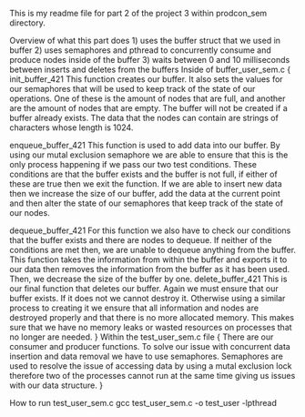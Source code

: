 This is my readme file for part 2 of the project 3 within prodcon_sem directory. 

Overview of what this part does 
	1) uses the buffer struct that we used in buffer
	2) uses semaphores and pthread to concurrently consume and produce nodes inside of the buffer
	3) waits between 0 and 10 milliseconds between inserts and deletes from the buffers
Inside of buffer_user_sem.c
	{
init_buffer_421
	This function creates our buffer. It also sets the values for our semaphores that will be used to keep track of the state of our operations.
One of these is the amount of nodes that are full, and another are the amount of nodes that are empty. The buffer will not be created if a buffer 
already exists. The data that the nodes can contain are strings of characters whose length is 1024.
	
enqueue_buffer_421
	This function is used to add data into our buffer. By using our mutal exclusion semaphore we are able to ensure that this is the only process
happening if we pass our two test conditions. These conditions are that the buffer exists and the buffer is not full, if either of these are true
then we exit the function. If we are able to insert new data then we increase the size of our buffer, add the data at the current point and then alter
the state of our semaphores that keep track of the state of our nodes.

dequeue_buffer_421
	For this function we also have to check our conditions that the buffer exists and there are nodes to dequeue. If neither of the conditions are
met then, we are unable to dequeue anything from the buffer. This function takes the information from within the buffer and exports it to our data 
then removes the information from the buffer as it has been used. Then, we decrease the size of the buffer by one. 
delete_buffer_421
	This is our final function that deletes our buffer. Again we must ensure that our buffer exists. If it does not we cannot destroy it. Otherwise
using a similar process to creating it we ensure that all information and nodes are destroyed properly and that there is no more allocated memory. This
makes sure that we have no memory leaks or wasted resources on processes that no longer are needed.
	}
Within the test_user_sem.c file
{
	There are our consumer and producer functions. To solve our issue with concurrent data insertion and data removal we have to use semaphores.
Semaphores are used to resolve the issue of accessing data by using a mutal exclusion lock therefore two of the processes cannot run at the same time
giving us issues with our data structure.
}




How to run 
	test_user_sem.c
		gcc test_user_sem.c -o test_user -lpthread
